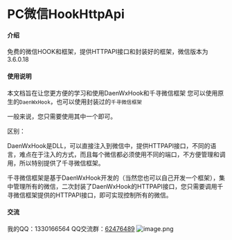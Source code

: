 # PC微信HookHttpApi

#### 介绍
免费的微信HOOK和框架，提供HTTPAPI接口和封装好的框架，微信版本为3.6.0.18


#### 使用说明

本文档旨在让您更方便的学习和使用DaenWxHook和千寻微信框架
您可以使用原生的`DaenWxHook`，也可以使用封装过的`千寻微信框架`

一般来说，您只需要使用其中一个即可。

区别：

DaenWxHook是DLL，可以直接注入到微信中，提供HTTPAPI接口，不同的语言，难点在于注入的方式，而且每个微信都必须使用不同的端口，不方便管理和调用，所以特别提供了千寻微信框架。

千寻微信框架是基于DaenWxHook开发的（当然您也可以自己开发一个框架），集中管理所有的微信，二次封装了DaenWxHook的HTTPAPI接口，您只需要调用千寻微信框架提供的HTTPAPI接口，即可实现控制所有的微信。

#### 交流
我的QQ：1330166564
QQ交流群：[62476489](https://jq.qq.com/?_wv=1027&k=h5u680to)
![image.png](https://api.apifox.cn/api/v1/projects/1222856/resources/347548/image-preview)